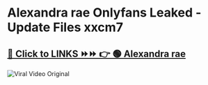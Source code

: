 
 # Alexandra rae Onlyfans Leaked - Update Files xxcm7

## <h2><a href="https://clipsfans.com/Alexandra_rae&ref=git">🔗 Click to LINKS ⏩⏩ 👉 🟢 Alexandra rae </a></h2>

<a href="https://clipsfans.com/Alexandra_rae&ref=git" rel="nofollow" data-target="animated-image.originalLink"><img src="https://i.ibb.co.com/xMMVF88/686577567.gif" alt="Viral Video Original" style="max-width: 100%; display: inline-block;" data-target="animated-image.originalImage"></a>

